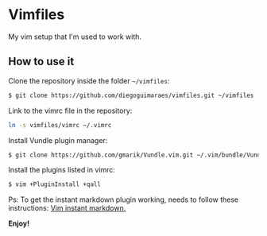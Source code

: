 Vimfiles
========

My vim setup that I'm used to work with.


## How to use it
Clone the repository inside the folder ```~/vimfiles```:

```sh
$ git clone https://github.com/diegoguimaraes/vimfiles.git ~/vimfiles
```
Link to the vimrc file in the repository:

```sh
ln -s vimfiles/vimrc ~/.vimrc
```

Install Vundle plugin manager:

```sh
$ git clone https://github.com/gmarik/Vundle.vim.git ~/.vim/bundle/Vundle.vim
```

Install the plugins listed in vimrc:

```sh
$ vim +PluginInstall +qall
```

Ps: To get the instant markdown plugin working, needs to follow these instructions: [Vim instant markdown.](https://github.com/suan/vim-instant-markdown)


<b>Enjoy!</b>
